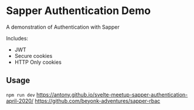 # Sapper Authentication Demo

A demonstration of Authentication with Sapper

Includes:

* JWT
* Secure cookies
* HTTP Only cookies

## Usage

`npm run dev`
https://antony.github.io/svelte-meetup-sapper-authentication-april-2020/
https://github.com/beyonk-adventures/sapper-rbac
